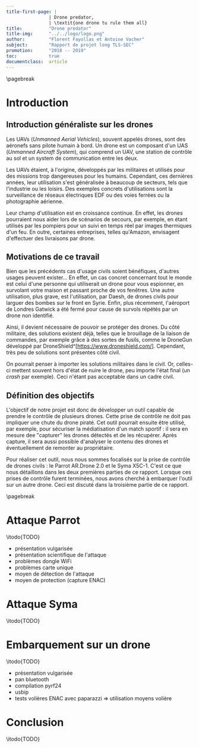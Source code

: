 ```yaml
---
title-first-page: |
                | Drone predator,
                | \textit{one drone tu rule them all}
title:          "Drone predator"
title-img:      "../../logo/logo.png"
author:         "Florent Fayollas et Antoine Vacher"
subject:        "Rapport de projet long TLS-SEC"
promotion:      "2018 -- 2019"
toc:            true
documentclass:  article
---
```



\pagebreak

# Introduction

## Introduction généraliste sur les drones

Les UAVs (*Unmanned Aerial Vehicles*), souvent appelés drones, sont des aéronefs sans 
pilote humain à bord. Un drone est un composant d'un UAS (*Unmanned Aircraft System*), qui 
comprend un UAV, une station de contrôle au sol et un system de communication entre les 
deux.

Les UAVs étaient, à l'origine, développés par les militaires et utilisés pour des missions 
trop dangereuses pour les humains. Cependant, ces dernières années, leur utilisation s'est 
généralisée à beaucoup de secteurs, tels que l'industrie ou les loisirs. Des exemples 
concrets d'utilisations sont la surveillance de réseaux électriques EDF ou des voies 
ferrées ou la photographie aérienne.

Leur champ d'utilisation est en croissance continue. En effet, les drones pourraient nous 
aider lors de scénarios de secours, par exemple, en étant utilisés par les pompiers pour 
un suivi en temps réel par images thermiques d'un feu. En outre, certaines entreprises, 
telles qu'Amazon, envisagent d'effectuer des livraisons par drone.


## Motivations de ce travail

Bien que les précédents cas d'usage civils soient bénéfiques, d'autres usages peuvent 
exister... En effet, un cas concret concernant tout le monde est celui d'une personne qui 
utiliserait un drone pour vous espionner, en survolant votre maison et passant proche de 
vos fenêtres. Une autre utilisation, plus grave, est l'utilisation, par Daesh, de drones 
civils pour larguer des bombes sur le front en Syrie. Enfin, plus récemment, l'aéroport de 
Londres Gatwick a été fermé pour cause de survols répétés par un drone non identifié.

Ainsi, il devient nécessaire de pouvoir se protéger des drones. Du côté militaire, des 
solutions existent déjà, telles que le brouillage de la liaison de commandes, par exemple 
grâce à des sortes de fusils, comme le DroneGun développé par 
DroneShield^[<https://www.droneshield.com/>]. Cependant, très peu de solutions sont 
présentes côté civil.

On pourrait penser à importer les solutions militaires dans le civil. Or, celles-ci 
mettent souvent hors d'état de nuire le drone, peu importe l'état final (un *crash* par 
exemple). Ceci n'étant pas acceptable dans un cadre civil.


## Définition des objectifs

L'objectif de notre projet est donc de développer un outil capable de prendre le contrôle 
de plusieurs drones. Cette prise de contrôle ne doit pas impliquer une chute du drone 
piraté. Cet outil pourrait ensuite être utilisé, par exemple, pour sécuriser la 
médiatisation d'un match sportif : il sera en mesure dee "capturer" les drones détectés et 
de les récupérer. Après capture, il sera aussi possible d'analyser le contenu des drones 
et éventuellement de remonter au propriétaire.

Pour réaliser cet outil, nous nous sommes focalisés sur la prise de contrôle de drones 
civils : le Parrot AR.Drone 2.0 et le Syma X5C-1. C'est ce que nous détaillons dans les 
deux premières parties de ce rapport. Lorsque ces prises de contrôle furent terminées, 
nous avons cherché à embarquer l'outil sur un autre drone. Ceci est discuté dans la 
troisième partie de ce rapport.



\pagebreak

# Attaque Parrot

\itodo{TODO}

+ présentation vulgarisée
+ présentation scientifique de l'attaque
+ problèmes dongle WiFi
+ problèmes carte unique
+ moyen de détection de l'attaque
+ moyen de protection (capture ENAC)



# Attaque Syma

\itodo{TODO}




# Embarquement sur un drone

\itodo{TODO}

+ présentation vulgarisée
+ pan bluetooth
+ compilation pyrf24
+ usbip
+ tests volières ENAC avec paparazzi
  => utilisation moyens volière



# Conclusion

\itodo{TODO}


